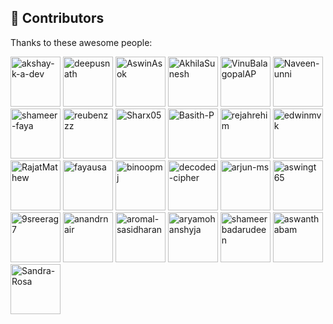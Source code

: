 ## 🤝 Contributors

Thanks to these awesome people:

<p align="left">
<a href="https://github.com/akshay-k-a-dev"><img src="https://avatars.githubusercontent.com/u/106895549?v=4" width="80" alt="akshay-k-a-dev" title="akshay-k-a-dev"/></a>
<a href="https://github.com/deepusnath"><img src="https://avatars.githubusercontent.com/u/11581972?v=4" width="80" alt="deepusnath" title="deepusnath"/></a>
<a href="https://github.com/AswinAsok"><img src="https://avatars.githubusercontent.com/u/64626875?v=4" width="80" alt="AswinAsok" title="AswinAsok"/></a>
<a href="https://github.com/AkhilaSunesh"><img src="https://avatars.githubusercontent.com/u/140897461?v=4" width="80" alt="AkhilaSunesh" title="AkhilaSunesh"/></a>
<a href="https://github.com/VinuBalagopalAP"><img src="https://avatars.githubusercontent.com/u/48175345?v=4" width="80" alt="VinuBalagopalAP" title="VinuBalagopalAP"/></a>
<a href="https://github.com/Naveen-unni"><img src="https://avatars.githubusercontent.com/u/189465628?v=4" width="80" alt="Naveen-unni" title="Naveen-unni"/></a>
<a href="https://github.com/shameer-faya"><img src="https://avatars.githubusercontent.com/u/19203181?v=4" width="80" alt="shameer-faya" title="shameer-faya"/></a>
<a href="https://github.com/reubenzzz"><img src="https://avatars.githubusercontent.com/u/90466947?v=4" width="80" alt="reubenzzz" title="reubenzzz"/></a>
<a href="https://github.com/Sharx05"><img src="https://avatars.githubusercontent.com/u/144588462?v=4" width="80" alt="Sharx05" title="Sharx05"/></a>
<a href="https://github.com/Basith-P"><img src="https://avatars.githubusercontent.com/u/59326665?v=4" width="80" alt="Basith-P" title="Basith-P"/></a>
<a href="https://github.com/rejahrehim"><img src="https://avatars.githubusercontent.com/u/4394746?v=4" width="80" alt="rejahrehim" title="rejahrehim"/></a>
<a href="https://github.com/edwinmvk"><img src="https://avatars.githubusercontent.com/u/84259272?v=4" width="80" alt="edwinmvk" title="edwinmvk"/></a>
<a href="https://github.com/RajatMathew"><img src="https://avatars.githubusercontent.com/u/20884258?v=4" width="80" alt="RajatMathew" title="RajatMathew"/></a>
<a href="https://github.com/fayausa"><img src="https://avatars.githubusercontent.com/u/26935642?v=4" width="80" alt="fayausa" title="fayausa"/></a>
<a href="https://github.com/binoopmj"><img src="https://avatars.githubusercontent.com/u/12964819?v=4" width="80" alt="binoopmj" title="binoopmj"/></a>
<a href="https://github.com/decoded-cipher"><img src="https://avatars.githubusercontent.com/u/44474792?v=4" width="80" alt="decoded-cipher" title="decoded-cipher"/></a>
<a href="https://github.com/arjun-ms"><img src="https://avatars.githubusercontent.com/u/64315213?v=4" width="80" alt="arjun-ms" title="arjun-ms"/></a>
<a href="https://github.com/aswingt65"><img src="https://avatars.githubusercontent.com/u/75844342?v=4" width="80" alt="aswingt65" title="aswingt65"/></a>
<a href="https://github.com/9sreerag7"><img src="https://avatars.githubusercontent.com/u/151757051?v=4" width="80" alt="9sreerag7" title="9sreerag7"/></a>
<a href="https://github.com/anandrnair"><img src="https://avatars.githubusercontent.com/u/5165953?v=4" width="80" alt="anandrnair" title="anandrnair"/></a>
<a href="https://github.com/aromal-sasidharan"><img src="https://avatars.githubusercontent.com/u/5155674?v=4" width="80" alt="aromal-sasidharan" title="aromal-sasidharan"/></a>
<a href="https://github.com/aryamohanshyja"><img src="https://avatars.githubusercontent.com/u/39259561?v=4" width="80" alt="aryamohanshyja" title="aryamohanshyja"/></a>
<a href="https://github.com/shameerbadarudeen"><img src="https://avatars.githubusercontent.com/u/9133836?v=4" width="80" alt="shameerbadarudeen" title="shameerbadarudeen"/></a>
<a href="https://github.com/aswanthabam"><img src="https://avatars.githubusercontent.com/u/69764494?v=4" width="80" alt="aswanthabam" title="aswanthabam"/></a>
<a href="https://github.com/Sandra-Rosa"><img src="https://avatars.githubusercontent.com/u/84260242?v=4" width="80" alt="Sandra-Rosa" title="Sandra-Rosa"/></a>
</p>
